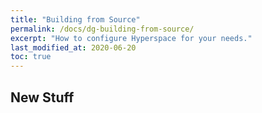 ```yaml
---
title: "Building from Source"
permalink: /docs/dg-building-from-source/
excerpt: "How to configure Hyperspace for your needs."
last_modified_at: 2020-06-20
toc: true
---
```


## New Stuff
